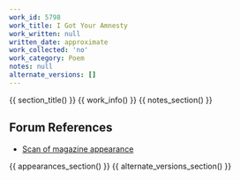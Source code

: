 ```yaml
---
work_id: 5798
work_title: I Got Your Amnesty
work_written: null
written_date: approximate
work_collected: 'no'
work_category: Poem
notes: null
alternate_versions: []
---
```


{{ section_title() }}
{{ work_info() }}
{{ notes_section() }}
## Forum References
- [Scan of magazine appearance](https://bukowskiforum.com/threads/i-got-your-amnesty-its-fair-enough-chiron-review-21-1989.12778/)

{{ appearances_section() }}
{{ alternate_versions_section() }}